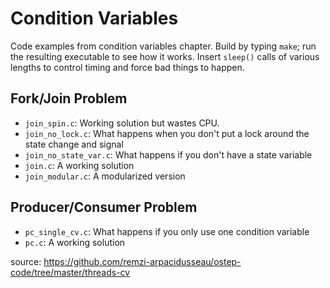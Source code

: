 
# Condition Variables

Code examples from condition variables chapter. Build by typing `make`;
run the resulting executable to see how it works. Insert `sleep()` calls
of various lengths to control timing and force bad things to happen.

## Fork/Join Problem

- `join_spin.c`: Working solution but wastes CPU.
- `join_no_lock.c`: What happens when you don't put a lock around the state change and signal
- `join_no_state_var.c`: What happens if you don't have a state variable
- `join.c`: A working solution
- `join_modular.c`: A modularized version

## Producer/Consumer Problem
- `pc_single_cv.c`: What happens if you only use one condition variable
- `pc.c`: A working solution

source: https://github.com/remzi-arpacidusseau/ostep-code/tree/master/threads-cv

